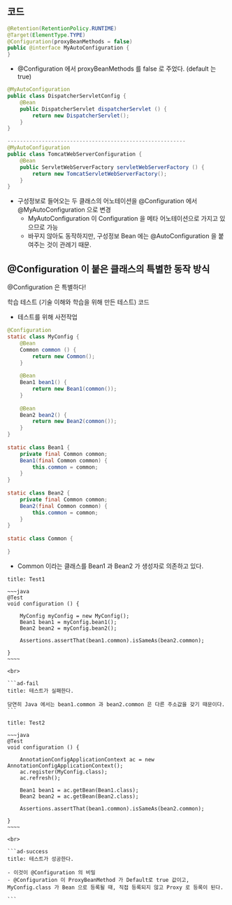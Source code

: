 
## 코드

```java
@Retention(RetentionPolicy.RUNTIME)  
@Target(ElementType.TYPE)  
@Configuration(proxyBeanMethods = false)  
public @interface MyAutoConfiguration {  
}
```

- @Configuration 에서 proxyBeanMethods 를 false 로 주었다. (default 는 true)

```java
@MyAutoConfiguration  
public class DispatcherServletConfig {  
    @Bean  
    public DispatcherServlet dispatcherServlet () {  
        return new DispatcherServlet();  
    }   
}

---------------------------------------------------------
@MyAutoConfiguration  
public class TomcatWebServerConfiguration {  
    @Bean  
    public ServletWebServerFactory servletWebServerFactory () {  
        return new TomcatServletWebServerFactory();  
    }  
}
```

- 구성정보로 들어오는 두 클래스의 어노테이션을 @Configuration 에서 @MyAutoConfiguration 으로 변경
	- MyAutoConfiguration 이 Configuration 을 메타 어노테이션으로 가지고 있으므로 가능
	- 바꾸지 않아도 동작하지만, 구성정보 Bean 에는 @AutoConfiguration 을 붙여주는 것이 관례기 때문.


## @Configuration 이 붙은 클래스의 특별한 동작 방식

@Configuration 은 특별하다!

학습 테스트 (기술 이해와 학습을 위해 만든 테스트) 코드

- 테스트를 위해 사전작업

```java
@Configuration  
static class MyConfig {  
    @Bean  
    Common common () {  
        return new Common();  
    }  
  
    @Bean  
    Bean1 bean1() {  
        return new Bean1(common());  
    }  
  
    @Bean  
    Bean2 bean2() {  
        return new Bean2(common());  
    }  
}  
  
static class Bean1 {  
    private final Common common;  
    Bean1(final Common common) {  
        this.common = common;  
    }  
}  
  
static class Bean2 {  
    private final Common common;  
    Bean2(final Common common) {  
        this.common = common;  
    }  
}  
  
static class Common {  
  
}
```
- Common 이라는 클래스를 Bean1 과 Bean2 가 생성자로 의존하고 있다.


````ad-note 
title: Test1

~~~java
@Test  
void configuration () {  
  
    MyConfig myConfig = new MyConfig();  
    Bean1 bean1 = myConfig.bean1();  
    Bean2 bean2 = myConfig.bean2();  
  
    Assertions.assertThat(bean1.common).isSameAs(bean2.common);  
  
}
~~~~

<br>

```ad-fail
title: 테스트가 실패한다.

당연히 Java 에서는 bean1.common 과 bean2.common 은 다른 주소값을 갖기 때문이다.
```

````



````ad-note 
title: Test2

~~~java
@Test  
void configuration () {  
  
    AnnotationConfigApplicationContext ac = new AnnotationConfigApplicationContext();  
    ac.register(MyConfig.class);  
    ac.refresh();  
  
    Bean1 bean1 = ac.getBean(Bean1.class);  
    Bean2 bean2 = ac.getBean(Bean2.class);  
  
    Assertions.assertThat(bean1.common).isSameAs(bean2.common);  
  
}
~~~~

<br>

```ad-success
title: 테스트가 성공한다.

- 이것이 @Configuration 의 비밀
- @Configuration 이 ProxyBeanMethod 가 Default로 true 값이고, MyConfig.class 가 Bean 으로 등록될 때, 직접 등록되지 않고 Proxy 로 등록이 된다.

```

````

